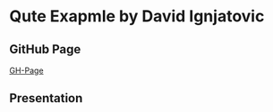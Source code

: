 # Qute Exapmle by David Ignjatovic

## GitHub Page

[GH-Page](https://davidenkovic.github.io/qute-example/)

## Presentation
